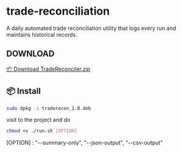 # trade-reconciliation

A daily automated trade reconciliation utility that logs every run and maintains historical records.


## DOWNLOAD
[📦 Download TradeReconciler.zip](https://raw.githubusercontent.com/Nikhil-687/trade-reconciliation/main/TradeReconciler.zip)

## 📦 Install

```bash
sudo dpkg -i traderecon_1.0.deb
```

visit to the project and do 

```bash
chmod +x ./run.sh [OPTION]
```
[OPTION] : "--summary-only", "--json-output", "--csv-output"
